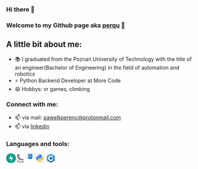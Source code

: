 ### Hi there 👋

<!--
**perqu/perqu** is a ✨ _special_ ✨ repository because its `README.md` (this file) appears on your GitHub profile.

Here are some ideas to get you started:

- 🔭 I’m currently working on ...
- 🌱 I’m currently learning ...
- 👯 I’m looking to collaborate on ...
- 🤔 I’m looking for help with ...
- 💬 Ask me about ...
- 📫 How to reach me: ...
- 😄 Pronouns: ...
- ⚡ Fun fact: ...
-->

### Welcome to my Github page aka [perqu] 👋

## A little bit about me:

- 📚 I graduated from the Poznań University of Technology with the title of an engineer(Bachelor of Engineering) in the field of automation and robotics
- ⚡ Python Backend Developer at More Code
- 😄 Hobbys: vr games, climbing

### Connect with me:

- 📫 via mail: pawelkperenc@protonmail.com
- 📫 via [linkedin]

### Languages and tools:

<img aling="left" alt="Python" width="26px" src="python.png" />
<img align="left" alt="FastAPI" width="26px" src="fastapi.png" />
<img align="left" alt="Flask" width="26px" src="flask.png" />
<img align="left" alt="SQL" width="26px" src="sql.png" />
<img aling="left" alt="C++" width="26px" src="c++.png" />

[linkedin]: https://www.linkedin.com/in/pawe%C5%82-perenc-51b39315a/
[perqu]: https://github.com/perqu
